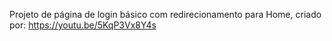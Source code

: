 Projeto de página de login básico com redirecionamento para Home, criado por: https://youtu.be/5KqP3Vx8Y4s